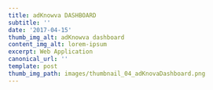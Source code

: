 ```yaml
---
title: adKnowva DASHBOARD
subtitle: ''
date: '2017-04-15'
thumb_img_alt: adKnowva dashboard
content_img_alt: lorem-ipsum
excerpt: Web Application
canonical_url: ''
template: post
thumb_img_path: images/thumbnail_04_adKnovaDashboard.png
---
```

